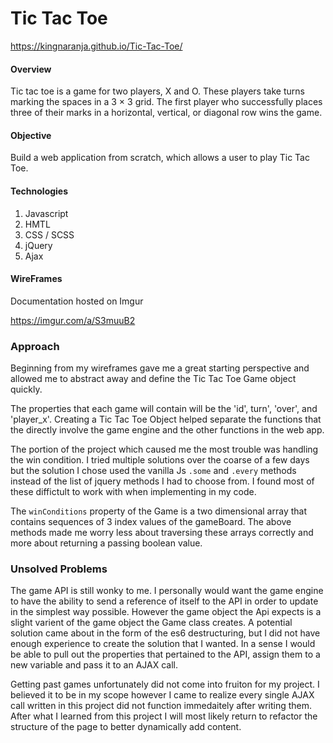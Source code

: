 # **Tic Tac Toe**

https://kingnaranja.github.io/Tic-Tac-Toe/

#### Overview

Tic tac toe is a game for two players, X and O. These players take turns marking the spaces in a 3 × 3 grid. The first player who successfully places three of their marks in a horizontal, vertical, or diagonal row wins the game.

#### Objective

Build a web application from scratch, which allows a user to play Tic Tac Toe.



#### Technologies

1. Javascript
2. HMTL 
3. CSS / SCSS
4. jQuery
5. Ajax



#### WireFrames 

Documentation hosted on Imgur

https://imgur.com/a/S3muuB2



### Approach

Beginning from my wireframes gave me a great starting perspective and allowed me to abstract away  and define the Tic Tac Toe Game object quickly.

The properties that each game will contain will be the 'id', turn', 'over', and 'player_x'. Creating a Tic Tac Toe Object helped separate the functions that the directly involve the game engine and the other functions in the web app.

The portion of the project which caused me the most trouble was handling the win condition. I tried multiple solutions over the coarse of a few days but the solution I chose used the vanilla Js `.some` and `.every` methods instead of the list of jquery methods I had to choose from. I found most of these diffictult to work with when implementing in my code.

The `winConditions` property of the Game is a two dimensional array that contains sequences of 3 index values of the gameBoard. The above methods made me worry less about traversing these arrays correctly and more about returning a passing boolean value.

### Unsolved Problems

The game API is still wonky to me. I personally would want the game engine to have the ability to send a reference of itself to the API in order to update in the simplest way possible. However the game object the Api expects is a slight varient of the game object the Game class creates. A potential solution came about in the form of the es6 destructuring, but I did not have enough experience to create the solution that I wanted. In a sense I would be able to pull out the properties that pertained to the API, assign them to a new variable and pass it to an AJAX call.

Getting past games unfortunately did not come into fruiton for my project. I believed it to be in my scope however I came to realize every single AJAX call written in this project did not function immedaitely after writing them. After what I learned from this project I will most likely return to refactor the structure of the page to better dynamically add content.